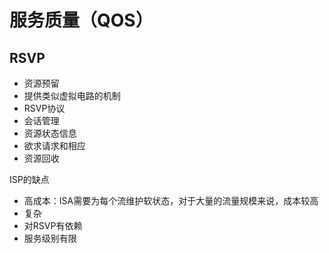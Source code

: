 # 服务质量（QOS）

## RSVP

+ 资源预留
+ 提供类似虚拟电路的机制
+ RSVP协议
+ 会话管理
+ 资源状态信息
+ 欲求请求和相应
+ 资源回收



ISP的缺点

+ 高成本：ISA需要为每个流维护软状态，对于大量的流量规模来说，成本较高
+ 复杂
+ 对RSVP有依赖
+ 服务级别有限



